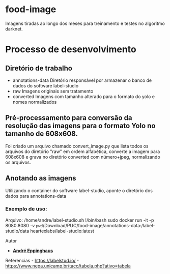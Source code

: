 food-image
==========

Imagens tiradas ao longo dos meses para treinamento e testes no algoritmo darknet.

# Processo de desenvolvimento #
## Diretório de trabalho ##
 - annotations-data 
    Diretório responsável por armazenar o banco de dados do software label-studio
 - raw
    Imagens originais sem tratamento
 - converted
    Imagens com tamanho alterado para o formato do yolo e nomes normalizados

## Pré-processamento para conversão da resolução das imagens para o formato Yolo no tamanho de 608x608.  ##
Foi criado um arquivo chamado convert_image.py que lista todos os arquivos do diretório "raw" em ordem alfabética, 
converte a imagem para 608x608 e grava no diretório converted com número+jpeg, normalizando os arquivos.

## Anotando as imagens ##
Utilizando o container do software label-studio, aponte o diretório dos dados para annotations-data

### Exemplo de uso: ###
Arquivo: /home/andre/label-studio.sh
!/bin/bash
sudo docker run -it -p 8080:8080 -v `pwd`/Download/PUC/food-image/annotations-data:/label-studio/data heartexlabs/label-studio:latest

Autor

- __[André Eppinghaus](https://github.com/andreeppinghaus)__ 

Referencias
    - https://labelstud.io/
    - https://www.nepa.unicamp.br/taco/tabela.php?ativo=tabela

